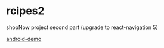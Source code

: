 # rcipes2
shopNow project second part (upgrade to react-navigation 5)

[android-demo](https://j.gifs.com/Qno0Bq.gif)
